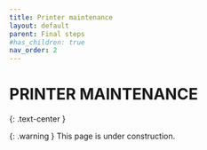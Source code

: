 ```yaml
---
title: Printer maintenance
layout: default
parent: Final steps
#has_children: true
nav_order: 2
---
```

# PRINTER MAINTENANCE
{: .text-center }

{: .warning }
This page is under construction.
